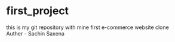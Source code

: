 # first_project
this is my git repository with mine first e-commerce website clone
<br>
Auther - Sachin Saxena
